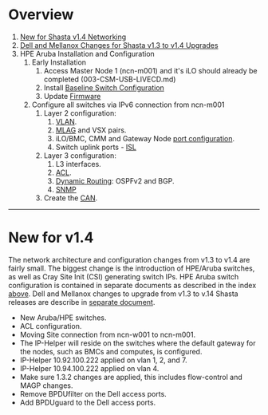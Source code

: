 # Overview
1. [New for Shasta v1.4 Networking](#new-for-v1.4)
1. [Dell and Mellanox Changes for Shasta v1.3 to v1.4 Upgrades](412-MGMT-NET-DELL-MELLANOX-UPGRADES.md)
1. HPE Aruba Installation and Configuration
    1. Early Installation
        1. Access Master Node 1 (ncn-m001) and it's iLO should already be completed (003-CSM-USB-LIVECD.md)
        1. Install [Baseline Switch Configuration](402-MGMT-NET-BASE-CONFIG.md)
        1. Update [Firmware](409-MGMT-NET-FIRMWARE-UPDATE.md)
    1. Configure all switches via IPv6 connection from ncn-m001
        1. Layer 2 configuration:
            1. [VLAN](403-MGMT-NET-VLAN-CONFIG.md).
            1. [MLAG](404-MGMT-NET-MLAG-CONFIG.md) and VSX pairs.
            1. iLO/BMC, CMM and Gateway Node [port configuration](405-MGMT-NET-PORT-CONFIG.md).
            1. Switch uplink ports - [ISL](410-MGMT-NET-UPLINK-CONFIG.md)
        1. Layer 3 configuration:
            1. L3 interfaces.
            1. [ACL](406-MGMT-NET-ACL-CONFIG.md).
            1. [Dynamic Routing](411-MGMT-NET-LAYER3-CONFIG.md): OSPFv2 and BGP.
            1. [SNMP](407-MGMT-NET-SNMP-CONFIG.md)
        1. Create the [CAN](408-MGMT-NET-CAN-CONFIG.md).

----------------------------------------

<a name="new-for-v1.4"></a>
# New for v1.4
The network architecture and configuration changes from v1.3 to v1.4 are fairly small. The biggest change is the introduction of HPE/Aruba switches, as well as Cray Site Init (CSI) generating switch IPs. HPE Aruba switch configuration is contained in separate documents as described in the index [above](#overview).  Dell and Mellanox changes to upgrade from v1.3 to v.14 Shasta releases are describe in [separate document](412-MGMT-NET-DELL-MELLANOX-UPGRADES.md).

*   New Aruba/HPE switches.
*   ACL configuration.
*   Moving Site connection from ncn-w001 to ncn-m001.
*   The IP-Helper will reside on the switches where the default gateway for the nodes, such as BMCs and computes, is configured.
*   IP-Helper 10.92.100.222 applied on vlan 1, 2, and 7.
*   IP-Helper 10.94.100.222 applied on vlan 4.
*   Make sure 1.3.2 changes are applied, this includes flow-control and MAGP changes.
*   Remove BPDUfilter on the Dell access ports.
*   Add BPDUguard to the Dell access ports.

